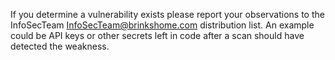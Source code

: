 If you determine a vulnerability exists please report your observations to the InfoSecTeam InfoSecTeam@brinkshome.com distribution list. An example could be API keys or other secrets left in code after a scan should have detected the weakness.
